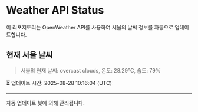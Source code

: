 
# Weather API Status

이 리포지토리는 OpenWeather API를 사용하여 서울의 날씨 정보를 자동으로 업데이트합니다.

## 현재 서울 날씨
> 서울의 현재 날씨: overcast clouds, 온도: 28.29°C, 습도: 79%

⏳ 업데이트 시간: 2025-08-28 10:16:04 (UTC)

---
자동 업데이트 봇에 의해 관리됩니다.
